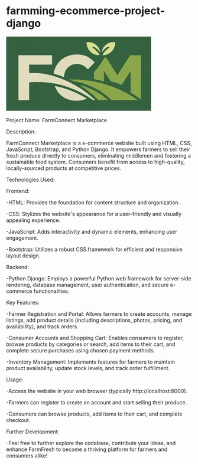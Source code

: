 # farmming-ecommerce-project-django

![FCM Logo](static/images/fcm-logo.jpg)

Project Name: FarmConnect Marketplace

Description:

FarmConnect Marketplace is a e-commerce website built using HTML, CSS, JavaScript, Bootstrap, and Python Django. It empowers farmers to sell their fresh produce directly to consumers, eliminating middlemen and fostering a sustainable food system. Consumers benefit from access to high-quality, locally-sourced products at competitive prices.

Technologies Used:


Frontend:

 -HTML: Provides the foundation for content structure and organization.
 
 -CSS: Stylizes the website's appearance for a user-friendly and visually appealing experience.
 
 -JavaScript: Adds interactivity and dynamic elements, enhancing user engagement.
 
 -Bootstrap: Utilizes a robust CSS framework for efficient and responsive layout design.
 
Backend:

 -Python Django: Employs a powerful Python web framework for server-side rendering, database management, user authentication, and secure e-commerce functionalities.
 

Key Features:


 -Farmer Registration and Portal: Allows farmers to create accounts, manage listings, add product details (including descriptions, photos, pricing, and availability), and track orders.
 
 -Consumer Accounts and Shopping Cart: Enables consumers to register, browse products by categories or search, add items to their cart, and complete secure purchases using chosen payment methods.
 
 -Inventory Management: Implements features for farmers to maintain product availability, update stock levels, and track order fulfillment.
 

Usage:

 -Access the website in your web browser (typically http://localhost:8000).
 
 -Farmers can register to create an account and start selling their produce.
 
 -Consumers can browse products, add items to their cart, and complete checkout.
 

Further Development:


 -Feel free to further explore the codebase, contribute your ideas, and enhance FarmFresh to become a thriving platform for farmers and consumers alike!
